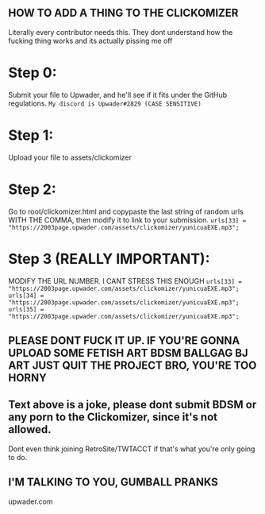 ## HOW TO ADD A THING TO THE CLICKOMIZER

Literally every contributor needs this. They dont understand how the fucking thing works and its actually pissing me off

# Step 0:

Submit your file to Upwader, and he'll see if it fits under the GitHub regulations.
`My discord is Upwader#2829 (CASE SENSITIVE)`

# Step 1:

Upload your file to assets/clickomizer

# Step 2:

Go to root/clickomizer.html and copypaste the last string of random urls WITH THE COMMA, then modify it to link to your submission.
`urls[33] = "https://2003page.upwader.com/assets/clickomizer/yunicuaEXE.mp3";`

# Step 3 (REALLY IMPORTANT):

MODIFY THE URL NUMBER. I CANT STRESS THIS ENOUGH
`urls[33] = "https://2003page.upwader.com/assets/clickomizer/yunicuaEXE.mp3";`
`urls[34] = "https://2003page.upwader.com/assets/clickomizer/yunicuaEXE.mp3";`
`urls[35] = "https://2003page.upwader.com/assets/clickomizer/yunicuaEXE.mp3";`

## PLEASE DONT FUCK IT UP. IF YOU'RE GONNA UPLOAD SOME FETISH ART BDSM BALLGAG BJ ART JUST QUIT THE PROJECT BRO, YOU'RE TOO HORNY

## Text above is a joke, please dont submit BDSM or any porn to the Clickomizer, since it's not allowed.

Dont even think joining RetroSite/TWTACCT if that's what you're only going to do.

## I'M TALKING TO YOU, GUMBALL PRANKS

upwader.com
